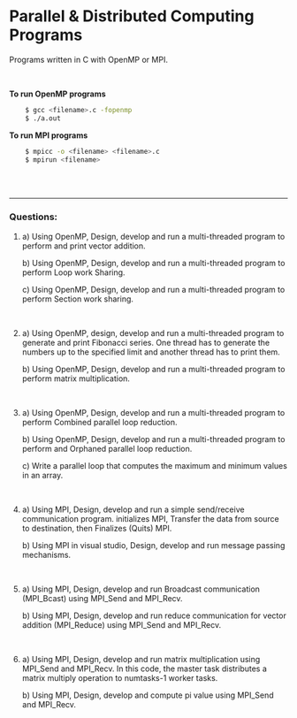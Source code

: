 # Parallel & Distributed Computing Programs
Programs written in C with OpenMP or MPI.

<br>

**To run OpenMP programs**

```bash
    $ gcc <filename>.c -fopenmp
    $ ./a.out
```

**To run MPI programs**
```bash
    $ mpicc -o <filename> <filename>.c
    $ mpirun <filename>
```

<br>
<br>
<hr>

### Questions:

1.  a) Using OpenMP, Design, develop and run a      multi-threaded program to perform and print     vector addition.

    b) Using OpenMP, Design, develop and run a multi-threaded program to perform Loop work Sharing.
    
    c) Using OpenMP, Design, develop and run a multi-threaded program to perform Section work sharing.

<br> 

2.  a) Using OpenMP, design, develop and run a      multi-threaded program to generate and          print Fibonacci series. One thread has to       generate the numbers up to the specified        limit and another thread has to print them.

    b) Using OpenMP, Design, develop and run a multi-threaded program to perform matrix multiplication.

<br>

3.  a) Using OpenMP, Design, develop and run a      multi-threaded program to perform Combined      parallel loop reduction.

    b) Using OpenMP, Design, develop and run a multi-threaded program to perform and Orphaned parallel loop reduction.

    c) Write a parallel loop that computes the maximum and minimum values in an array.

<br>

4.  a) Using MPI, Design, develop and run a         simple send/receive communication program.      initializes MPI, Transfer the data from         source to destination, then Finalizes           (Quits) MPI.

    b) Using MPI in visual studio, Design, develop and run message passing mechanisms.

<br>

5.  a) Using MPI, Design, develop and run           Broadcast communication (MPI_Bcast) using       MPI_Send and MPI_Recv.

    b) Using MPI, Design, develop and run reduce communication for vector addition (MPI_Reduce) using MPI_Send and MPI_Recv.

<br>

6.  a) Using MPI, Design, develop and run           matrix multiplication using MPI_Send and        MPI_Recv. In this code, the master task         distributes a matrix multiply operation to      numtasks-1 worker tasks.

    b) Using MPI, Design, develop and compute pi value using MPI_Send and MPI_Recv.
